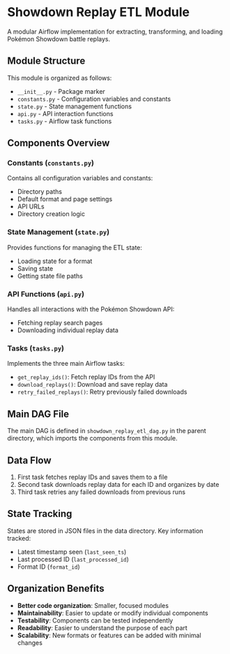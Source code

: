 # Showdown Replay ETL Module

A modular Airflow implementation for extracting, transforming, and loading Pokémon Showdown battle replays.

## Module Structure

This module is organized as follows:

- `__init__.py` - Package marker
- `constants.py` - Configuration variables and constants
- `state.py` - State management functions
- `api.py` - API interaction functions
- `tasks.py` - Airflow task functions

## Components Overview

### Constants (`constants.py`)

Contains all configuration variables and constants:
- Directory paths
- Default format and page settings
- API URLs
- Directory creation logic

### State Management (`state.py`)

Provides functions for managing the ETL state:
- Loading state for a format
- Saving state
- Getting state file paths

### API Functions (`api.py`)

Handles all interactions with the Pokémon Showdown API:
- Fetching replay search pages
- Downloading individual replay data

### Tasks (`tasks.py`)

Implements the three main Airflow tasks:
- `get_replay_ids()`: Fetch replay IDs from the API
- `download_replays()`: Download and save replay data
- `retry_failed_replays()`: Retry previously failed downloads

## Main DAG File

The main DAG is defined in `showdown_replay_etl_dag.py` in the parent directory, which imports the components from this module.

## Data Flow

1. First task fetches replay IDs and saves them to a file
2. Second task downloads replay data for each ID and organizes by date
3. Third task retries any failed downloads from previous runs

## State Tracking

States are stored in JSON files in the data directory. Key information tracked:
- Latest timestamp seen (`last_seen_ts`)
- Last processed ID (`last_processed_id`)
- Format ID (`format_id`)

## Organization Benefits

- **Better code organization**: Smaller, focused modules
- **Maintainability**: Easier to update or modify individual components
- **Testability**: Components can be tested independently
- **Readability**: Easier to understand the purpose of each part
- **Scalability**: New formats or features can be added with minimal changes 